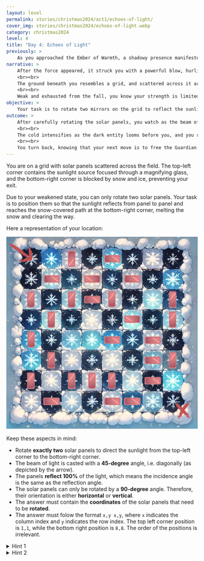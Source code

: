 ```yaml
---
layout: level
permalink: stories/christmas2024/act1/echoes-of-light/
cover_img: stories/christmas2024/echoes-of-light.webp
category: christmas2024
level: 4
title: "Day 4: Echoes of Light"
previously: >
    As you approached the Ember of Warmth, a shadowy presence manifested on the path. The air grew colder and darker, and a sinister force appeared between you and the Ember, blocking your way forward and filling you with dread.
narrative: >
    After the force appeared, it struck you with a powerful blow, hurling you far from the path to the Ember of Warmth. Dazed and weakened from the fall, you find yourself in a strange field, disoriented and surrounded by towering walls of snow and ice, which block your way back to the Ember.
    <br><br>
    The ground beneath you resembles a grid, and scattered across it are several solar panels, reflecting faint beams of sunlight that struggle to reach the cold earth. Nearby, you spot a magnifying glass — a tool that could focus the sunlight into a beam strong enough to melt the ice.
    <br><br>
    Weak and exhausted from the fall, you know your strength is limited. You can only rotate two of the solar panels, and they must be positioned perfectly to guide the light toward the snow-covered path blocking your exit. The grid is like a chessboard, and the task before you requires precision and clever thinking. Only by reflecting and focusing the sunlight in just the right way can you clear the snow and continue your journey toward the Ember.
objective: >
    Your task is to rotate two mirrors on the grid to reflect the sunlight from the top left corner to the bottom right, where the snow is blocking your way. Strategically rotate the mirrors to create a path for the beam to reach the snow-covered exit.
outcome: >
    After carefully rotating the solar panels, you watch as the beam of sunlight bounces across the icy grid and strikes the snow-covered wall. Slowly, the thick layers of ice and snow begin to melt, clearing a narrow path ahead. Exhausted, you take a few steps forward, but just as you reach the opening, the malevolent force returns. Its presence is overwhelming — far more powerful than you anticipated.
    <br><br>
    The cold intensifies as the dark entity looms before you, and you realize the futility of trying to face it alone. Despite your best efforts, your weakened state and lack of support make the task impossible. The Ember of Warmth lies just beyond, but without the strength of the Guardian of the Hearth, there’s no way to defeat this force or reach the Ember.
    <br><br>
    You turn back, knowing that your next move is to free the Guardian. It's the only way to stand a chance against the dark force and reignite the Ember. Your journey now takes you deeper into the Frostspire, where the Guardian is imprisoned.
---
```


You are on a grid with solar panels scattered across the field. The top-left corner contains the sunlight source focused through a magnifying glass, and the bottom-right corner is blocked by snow and ice, preventing your exit.

Due to your weakened state, you can only rotate two solar panels. Your task is to position them so that the sunlight reflects from panel to panel and reaches the snow-covered path at the bottom-right corner, melting the snow and clearing the way.

Here a representation of your location:

<div><img class="challenge-img" src="/assets/img/stories/christmas2024/gridfield-with-panels.webp"></div>

Keep these aspects in mind:
- Rotate **exactly two** solar panels to direct the sunlight from the top-left corner to the bottom-right corner.
- The beam of light is casted with a **45-degree** angle, i.e. diagonally (as depicted by the arrow).
- The panels **reflect 100%** of the light, which means the incidence angle is the same as the reflection angle.
- The solar panels can only be rotated by a **90-degree** angle. Therefore, their orientation is either **horizontal** or **vertical**.
- The answer must contain the **coordinates** of the solar panels that need to be **rotated**.
- The answer must folow the format `x,y x,y`, where `x` indicates the column index and `y` indicates the row index. The top left corner position is `1,1`, while the bottom right position is `8,8`. The order of the positions is irrelevant.

<details>
 <summary>Hint 1</summary> 
 The light moves in straight lines and bounces at 90-degree angles from the panels. Consider which panels would redirect the ligth to a valid position.
</details>
<details>
 <summary>Hint 2</summary>
 Try starting from the end position and backtracking the beam path. There aren't so many options available...
</details>